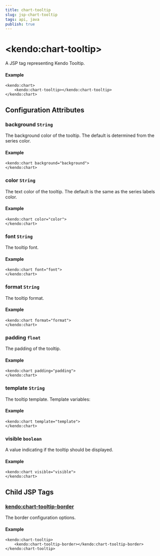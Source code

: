 ```yaml
---
title: chart-tooltip
slug: jsp-chart-tooltip
tags: api, java
publish: true
---
```


# \<kendo:chart-tooltip\>
A JSP tag representing Kendo Tooltip.

#### Example
    <kendo:chart>
        <kendo:chart-tooltip></kendo:chart-tooltip>
    </kendo:chart>


## Configuration Attributes


### background `String`

The background color of the tooltip. The default is determined from the series color.

#### Example
    <kendo:chart background="background">
    </kendo:chart>



### color `String`

The text color of the tooltip. The default is the same as the series labels color.

#### Example
    <kendo:chart color="color">
    </kendo:chart>



### font `String`

The tooltip font.

#### Example
    <kendo:chart font="font">
    </kendo:chart>



### format `String`

The tooltip format.

#### Example
    <kendo:chart format="format">
    </kendo:chart>



### padding `float`

The padding of the tooltip.

#### Example
    <kendo:chart padding="padding">
    </kendo:chart>



### template `String`

The tooltip template.
Template variables:

#### Example
    <kendo:chart template="template">
    </kendo:chart>



### visible `boolean`

A value indicating if the tooltip should be displayed.

#### Example
    <kendo:chart visible="visible">
    </kendo:chart>



## Child JSP Tags

### [kendo:chart-tooltip-border](/api/wrappers/jsp/chart/tooltip-border)

The border configuration options.

#### Example

    <kendo:chart-tooltip>
        <kendo:chart-tooltip-border></kendo:chart-tooltip-border>
    </kendo:chart-tooltip>
 
